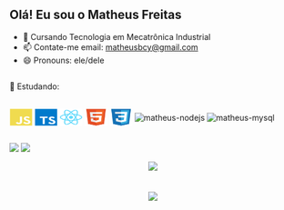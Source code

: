 ## Olá! Eu sou o Matheus Freitas

- 🔭 Cursando Tecnologia em Mecatrônica Industrial
- 📫 Contate-me email: matheusbcy@gmail.com
- 😄 Pronouns: ele/dele

##

📃 Estudando:
<div style="display: inline_block"><br>
  <img align="center" alt="matheus-Js" height="30" width="40" src="https://raw.githubusercontent.com/devicons/devicon/master/icons/javascript/javascript-plain.svg">
  <img align="center" alt="matheus-Ts" height="30" width="40" src="https://raw.githubusercontent.com/devicons/devicon/master/icons/typescript/typescript-plain.svg">
  <img align="center" alt="matheus-React" height="30" width="40" src="https://raw.githubusercontent.com/devicons/devicon/master/icons/react/react-original.svg">
  <img align="center" alt="matheus-HTML" height="30" width="40" src="https://raw.githubusercontent.com/devicons/devicon/master/icons/html5/html5-original.svg">
  <img align="center" alt="matheus-CSS" height="30" width="40" src="https://raw.githubusercontent.com/devicons/devicon/master/icons/css3/css3-original.svg">
  <img align="center" alt="matheus-nodejs" height="30" width="40" src="https://cdn.jsdelivr.net/gh/devicons/devicon/icons/nodejs/nodejs-original.svg" />
  <img align="center" alt="matheus-mysql" height="30" width="40" src="https://cdn.jsdelivr.net/gh/devicons/devicon/icons/mysql/mysql-original.svg" />
  
  ##                      
  <div>
    
   <a href="https://www.instagram.com/matheus_ss13/"><img src="https://img.shields.io/badge/-Instagram-%23E4405F?style=for-the-badge&logo=instagram&logoColor=white" target="_blank"></a>
  <a href="https://www.linkedin.com/in/matheus-freitas-1651a918a/" target="_blank"><img src="https://img.shields.io/badge/-LinkedIn-%230077B5?style=for-the-badge&logo=linkedin&logoColor=white" target="_blank"></a>
    
   </div>
  
  
  <div align="center">
<a href="https://github.com/Matheusbcy">
<img height="180em" src="https://github-readme-stats.vercel.app/api/top-langs/?username=Matheusbcy&layout=compact&langs_count=7&theme=dracula"/>
  </div>
    <br></br>
    <div align="center">
<img height="180em" src="https://github-readme-stats.vercel.app/api?username=Matheusbcy&show_icons=true&theme=dracula&include_all_commits=true&count_private=true"/>
</div>
